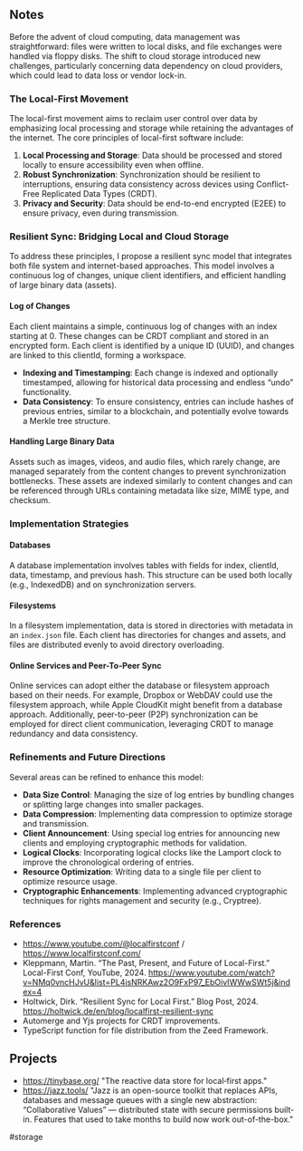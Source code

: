 ## Notes

Before the advent of cloud computing, data management was straightforward: files were written to local disks, and file exchanges were handled via floppy disks. The shift to cloud storage introduced new challenges, particularly concerning data dependency on cloud providers, which could lead to data loss or vendor lock-in.

### The Local-First Movement

The local-first movement aims to reclaim user control over data by emphasizing local processing and storage while retaining the advantages of the internet. The core principles of local-first software include:

1. **Local Processing and Storage**: Data should be processed and stored locally to ensure accessibility even when offline.
2. **Robust Synchronization**: Synchronization should be resilient to interruptions, ensuring data consistency across devices using Conflict-Free Replicated Data Types (CRDT).
3. **Privacy and Security**: Data should be end-to-end encrypted (E2EE) to ensure privacy, even during transmission.

### Resilient Sync: Bridging Local and Cloud Storage

To address these principles, I propose a resilient sync model that integrates both file system and internet-based approaches. This model involves a continuous log of changes, unique client identifiers, and efficient handling of large binary data (assets).

#### Log of Changes

Each client maintains a simple, continuous log of changes with an index starting at 0. These changes can be CRDT compliant and stored in an encrypted form. Each client is identified by a unique ID (UUID), and changes are linked to this clientId, forming a workspace.

- **Indexing and Timestamping**: Each change is indexed and optionally timestamped, allowing for historical data processing and endless “undo” functionality.
- **Data Consistency**: To ensure consistency, entries can include hashes of previous entries, similar to a blockchain, and potentially evolve towards a Merkle tree structure.

#### Handling Large Binary Data

Assets such as images, videos, and audio files, which rarely change, are managed separately from the content changes to prevent synchronization bottlenecks. These assets are indexed similarly to content changes and can be referenced through URLs containing metadata like size, MIME type, and checksum.

### Implementation Strategies

#### Databases

A database implementation involves tables with fields for index, clientId, data, timestamp, and previous hash. This structure can be used both locally (e.g., IndexedDB) and on synchronization servers.

#### Filesystems

In a filesystem implementation, data is stored in directories with metadata in an `index.json` file. Each client has directories for changes and assets, and files are distributed evenly to avoid directory overloading. 

#### Online Services and Peer-To-Peer Sync

Online services can adopt either the database or filesystem approach based on their needs. For example, Dropbox or WebDAV could use the filesystem approach, while Apple CloudKit might benefit from a database approach. Additionally, peer-to-peer (P2P) synchronization can be employed for direct client communication, leveraging CRDT to manage redundancy and data consistency.

### Refinements and Future Directions

Several areas can be refined to enhance this model:

- **Data Size Control**: Managing the size of log entries by bundling changes or splitting large changes into smaller packages.
- **Data Compression**: Implementing data compression to optimize storage and transmission.
- **Client Announcement**: Using special log entries for announcing new clients and employing cryptographic methods for validation.
- **Logical Clocks**: Incorporating logical clocks like the Lamport clock to improve the chronological ordering of entries.
- **Resource Optimization**: Writing data to a single file per client to optimize resource usage.
- **Cryptographic Enhancements**: Implementing advanced cryptographic techniques for rights management and security (e.g., Cryptree).

### References

- https://www.youtube.com/@localfirstconf / https://www.localfirstconf.com/
- Kleppmann, Martin. “The Past, Present, and Future of Local-First.” Local-First Conf, YouTube, 2024. https://www.youtube.com/watch?v=NMq0vncHJvU&list=PL4isNRKAwz2O9FxP97_EbOivIWWwSWt5j&index=4
- Holtwick, Dirk. “Resilient Sync for Local First.” Blog Post, 2024. https://holtwick.de/en/blog/localfirst-resilient-sync
- Automerge and Yjs projects for CRDT improvements.
- TypeScript function for file distribution from the Zeed Framework.

## Projects

- https://tinybase.org/ "The reactive data store for local‑first apps."
- https://jazz.tools/  "Jazz is an open-source toolkit that replaces APIs, databases and message queues with a single new abstraction: “Collaborative Values” — distributed state with secure permissions built-in. Features that used to take months to build now work out-of-the-box."

<!-- Keywords -->
#storage
<!-- /Keywords -->
